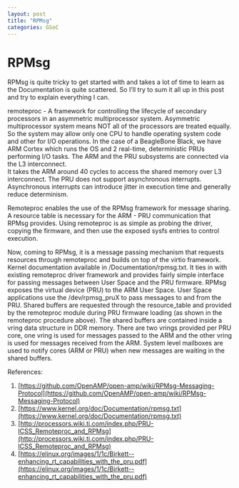 ```yaml
---
layout: post
title: "RPMsg"
categories: GSoC
---
```


# RPMsg

RPMsg is quite tricky to get started with and takes a lot of time to learn as the Documentation is quite scattered. So I'll try to sum it all up in this post and try to explain everything I can.

remoteproc - A framework for controlling the lifecycle of secondary processors in an asymmetric multiprocessor system. Asymmetric multiprocessor system means NOT all of the processors are treated equally. So the system may allow only one CPU to handle operating system code and other for I/O operations. In the case of a BeagleBone Black, we have ARM Cortex which runs the OS and 2 real-time, deterministic PRUs performing I/O tasks. The ARM and the PRU subsystems are connected via the L3 interconnect. <br>
It takes the ARM around 40 cycles to access the shared memory over L3 interconnect.
The PRU does not support asynchronous interrupts. Asynchronous interrupts can introduce jitter in execution time and
generally reduce determinism. 

Remoteproc enables the use of the RPMsg framework for message sharing. A resource table is necessary for the ARM - PRU communication that RPMsg provides. Using remoteproc is as simple as probing the driver, copying the firmware, and then use the exposed sysfs entries to control execution.

Now, coming to RPMsg, it is a message passing mechanism that requests resources through remoteproc and builds on top of the virtio framework. Kernel documentation available in /Documentation/rpmsg.txt. It ties in with existing remoteproc driver framework and provides fairly simple interface for passing messages between User Space and the PRU firmware.
RPMsg exposes the virtual device (PRU) to the ARM User Space. User Space applications use the /dev/rpmsg_pruX to pass messages to and from the PRU. Shared buffers are requested through the resource_table and provided by the remoteproc module during PRU firmware loading (as shown in the remoteproc procedure above). The shared buffers are contained inside a vring data structure in DDR memory. There are two vrings provided per PRU core, one vring is used for messages passed to the ARM and the other vring is used for messages received from the ARM. System level mailboxes are used to notify cores (ARM or PRU) when new messages are waiting in the shared buffers.

References: 
1. [https://github.com/OpenAMP/open-amp/wiki/RPMsg-Messaging-Protocol](https://github.com/OpenAMP/open-amp/wiki/RPMsg-Messaging-Protocol)
2. [https://www.kernel.org/doc/Documentation/rpmsg.txt](https://www.kernel.org/doc/Documentation/rpmsg.txt)
3. [http://processors.wiki.ti.com/index.php/PRU-ICSS_Remoteproc_and_RPMsg](http://processors.wiki.ti.com/index.php/PRU-ICSS_Remoteproc_and_RPMsg)
4. [https://elinux.org/images/1/1c/Birkett--enhancing_rt_capabilities_with_the_pru.pdf](https://elinux.org/images/1/1c/Birkett--enhancing_rt_capabilities_with_the_pru.pdf)
